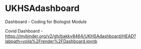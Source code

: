 # UKHSAdashboard
Dashboard - Coding for Biologist Module


Covid Dashboard - 
https://mybinder.org/v2/gh/bakky8464/UKHSAdashboard/HEAD?labpath=voila%2Frender%2FDashboard.ipynb
